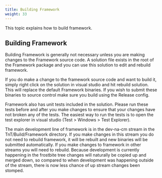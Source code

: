 ```yaml
---
title: Building Framework
weight: 33
---
```


This topic explains how to build framework.

<a name="Section1"></a>
## Building Framework ##

Building Framework is generally not necessary unless you are making changes to the Framework source code.
A solution file exists in the root of the Framework package and you can use this solution to edit and rebuild framework.

If you do make a change to the framework source code and want to build it, simply right click on the solution in visual studio and hit rebuild solution.
This will replace the default Framework binaries. If you wish to submit these binaries to source control make sure you build using the Release config.

Framework also has unit tests included in the solution. 
Please run these tests before and after you make changes to ensure that your changes have not broken any of the tests.
The easiest way to run the tests is to open the test explorer in visual studio (Test > Windows > Test Explorer).

The main development line of framework is in the dev-na-cm stream in the TnT/Build/Framework directory. 
If you make changes in this stream you do not need to rebuild framework, it will be rebuilt and new binaries will be submitted automatically.
If you make changes to framework in other streams you will need to rebuild.
Because development is currently happening in the frostbite tree changes will naturally be copied up and merged down, 
so compared to when development was happening outside of the stream, there is now less chance of up stream changes been stomped.

